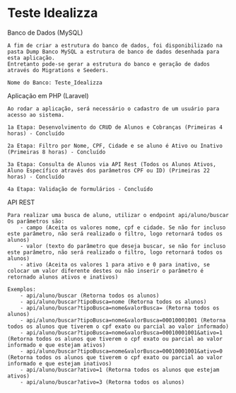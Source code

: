 # Teste Idealizza

Banco de Dados (MySQL)

    A fim de criar a estrutura do banco de dados, foi disponibilizado na pasta Dump Banco MySQL a estrutura de banco de dados desenhada para esta aplicação. 
    Entretanto pode-se gerar a estrutura do banco e geração de dados através do Migrations e Seeders.
	
    Nome do Banco: Teste_Idealizza

Aplicação em PHP (Laravel)

    Ao rodar a aplicação, será necessário o cadastro de um usuário para acesso ao sistema.

    1a Etapa: Desenvolvimento do CRUD de Alunos e Cobranças (Primeiras 4 horas) - Concluído

    2a Etapa: Filtro por Nome, CPF, Cidade e se aluno é Ativo ou Inativo (Primeiras 8 horas) - Concluído

    3a Etapa: Consulta de Alunos via API Rest (Todos os Alunos Ativos, Aluno Específico através dos parâmetros CPF ou ID) (Primeiras 22 horas) - Concluído
    
    4a Etapa: Validação de formulários - Concluído
    
API REST

    Para realizar uma busca de aluno, utilizar o endpoint api/aluno/buscar
    Os parâmetros são:
        - campo (Aceita os valores nome, cpf e cidade. Se não for incluso este parâmetro, não será realizado o filtro, logo retornará todos os alunos)
        - valor (texto do parâmetro que deseja buscar, se não for incluso este parâmetro, não será realizado o filtro, logo retornará todos os alunos)
        - ativo (Aceita os valores 1 para ativo e 0 para inativo, se colocar um valor diferente destes ou não inserir o parâmetro é retornado alunos ativos e inativos)

    Exemplos:
        - api/aluno/buscar (Retorna todos os alunos)
        - api/aluno/buscar?tipoBusca=nome (Retorna todos os alunos)
        - api/aluno/buscar?tipoBusca=nome&valorBusca= (Retorna todos os alunos)
        - api/aluno/buscar?tipoBusca=nome&valorBusca=00010001001 (Retorna todos os alunos que tiverem o cpf exato ou parcial ao valor informado)
        - api/aluno/buscar?tipoBusca=nome&valorBusca=00010001001&ativo=1 (Retorna todos os alunos que tiverem o cpf exato ou parcial ao valor informado e que estejam ativos)
        - api/aluno/buscar?tipoBusca=nome&valorBusca=00010001001&ativo=0 (Retorna todos os alunos que tiverem o cpf exato ou parcial ao valor informado e que estejam inativos)
        - api/aluno/buscar?ativo=1 (Retorna todos os alunos que estejam ativos)
        - api/aluno/buscar?ativo=3 (Retorna todos os alunos)

